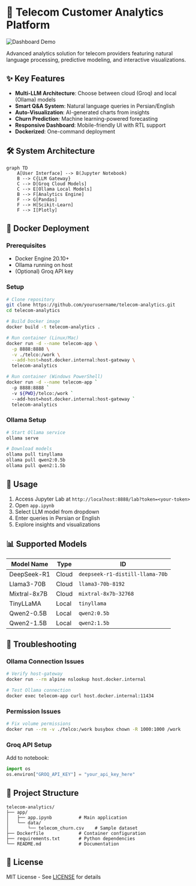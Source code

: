 # 🚀 Telecom Customer Analytics Platform

![Dashboard Demo](demo.gif)

Advanced analytics solution for telecom providers featuring natural language processing, predictive modeling, and interactive visualizations.

## ✨ Key Features

- **Multi-LLM Architecture**: Choose between cloud (Groq) and local (Ollama) models
- **Smart Q&A System**: Natural language queries in Persian/English
- **Auto-Visualization**: AI-generated charts from insights
- **Churn Prediction**: Machine learning-powered forecasting
- **Responsive Dashboard**: Mobile-friendly UI with RTL support
- **Dockerized**: One-command deployment

## 🛠️ System Architecture

```mermaid
graph TD
    A[User Interface] --> B(Jupyter Notebook)
    B --> C{LLM Gateway}
    C --> D[Groq Cloud Models]
    C --> E[Ollama Local Models]
    B --> F[Analytics Engine]
    F --> G[Pandas]
    F --> H[Scikit-Learn]
    F --> I[Plotly]
```

## 🐳 Docker Deployment

### Prerequisites
- Docker Engine 20.10+
- Ollama running on host
- (Optional) Groq API key

### Setup
```bash
# Clone repository
git clone https://github.com/yourusername/telecom-analytics.git
cd telecom-analytics

# Build Docker image
docker build -t telecom-analytics .

# Run container (Linux/Mac)
docker run -d --name telecom-app \
  -p 8888:8888 \
  -v ./telco:/work \
  --add-host=host.docker.internal:host-gateway \
  telecom-analytics

# Run container (Windows PowerShell)
docker run -d --name telecom-app `
  -p 8888:8888 `
  -v ${PWD}/telco:/work `
  --add-host=host.docker.internal:host-gateway `
  telecom-analytics
```

### Ollama Setup
```bash
# Start Ollama service
ollama serve

# Download models
ollama pull tinyllama
ollama pull qwen2:0.5b
ollama pull qwen2:1.5b
```

## 🔑 Usage
1. Access Jupyter Lab at `http://localhost:8888/lab?token=<your-token>`
2. Open `app.ipynb`
3. Select LLM model from dropdown
4. Enter queries in Persian or English
5. Explore insights and visualizations

## 📊 Supported Models

| Model Name | Type | ID |
|------------|------|----|
| DeepSeek-R1 | Cloud | `deepseek-r1-distill-llama-70b` |
| Llama3-70B | Cloud | `llama3-70b-8192` |
| Mixtral-8x7B | Cloud | `mixtral-8x7b-32768` |
| TinyLLaMA | Local | `tinyllama` |
| Qwen2-0.5B | Local | `qwen2:0.5b` |
| Qwen2-1.5B | Local | `qwen2:1.5b` |

## 🚨 Troubleshooting

### Ollama Connection Issues
```bash
# Verify host-gateway
docker run --rm alpine nslookup host.docker.internal

# Test Ollama connection
docker exec telecom-app curl host.docker.internal:11434
```

### Permission Issues
```bash
# Fix volume permissions
docker run --rm -v ./telco:/work busybox chown -R 1000:1000 /work
```

### Groq API Setup
Add to notebook:
```python
import os
os.environ["GROQ_API_KEY"] = "your_api_key_here"
```

## 📂 Project Structure
```
telecom-analytics/
├── app/
│   ├── app.ipynb          # Main application
│   └── data/
│       └── telecom_churn.csv    # Sample dataset
├── Dockerfile             # Container configuration
├── requirements.txt       # Python dependencies
└── README.md              # Documentation
```

## 📄 License
MIT License - See [LICENSE](LICENSE) for details
